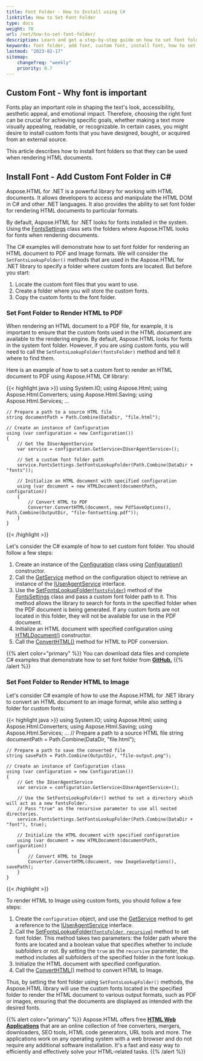 ```yaml
---
title: Font Folder - How to Install using C#
linktitle: How to Set Font Folder
type: docs
weight: 70
url: /net/how-to-set-font-folder/
description: Learn and get a step-by-step guide on how to set font folder to render HTML to PDF or Image using the Aspose.HTML for .NET library.
keywords: font folder, add font, custom font, install font, how to set font folder, how to install font folder
lastmod: "2023-02-17"
sitemap:
    changefreq: "weekly"
    priority: 0.7
---
```


## **Custom Font - Why font is important**

Fonts play an important role in shaping the text's look, accessibility, aesthetic appeal, and emotional impact. Therefore, choosing the right font can be crucial for achieving specific goals, whether making a text more visually appealing, readable, or recognizable. In certain cases, you might desire to install custom fonts that you have designed, bought, or acquired from an external source. 

This article describes how to install font folders so that they can be used when rendering HTML documents.

## **Install Font - Add Custom Font Folder in C#**

Aspose.HTML for .NET is a powerful library for working with HTML documents. It allows developers to access and manipulate the HTML DOM in C# and other .NET languages. It also provides the ability to set font folder for rendering HTML documents to particular formats.

By default, Aspose.HTML for .NET looks for fonts installed in the system. Using the [FontsSettings](https://reference.aspose.com/html/net/aspose.html/fontssettings/) class sets the folders where Aspose.HTML looks for fonts when rendering documents.

The C# examples will demonstrate how to set font folder for rendering an HTML document to PDF and Image formats. We will consider the `SetFontsLookupFolder()` methods that are used in the Aspose.HTML for .NET library to specify a folder where custom fonts are located. But before you start:
1. Locate the custom font files that you want to use.
2. Create a folder where you will store the custom fonts.
3. Copy the custom fonts to the font folder.

### **Set Font Folder to Render HTML to PDF**

When rendering an HTML document to a PDF file, for example, it is important to ensure that the custom fonts used in the HTML document are available to the rendering engine. By default, Aspose.HTML looks for fonts in the system font folder. However, if you are using custom fonts, you will need to call the `SetFontsLookupFolder(fontsFolder)` method and tell it where to find them.

Here is an example of how to set a custom font to render an HTML document to PDF using Aspose.HTML C# library:

{{< highlight java >}}
using System.IO;
using Aspose.Html;
using Aspose.Html.Converters;
using Aspose.Html.Saving;
using Aspose.Html.Services;
...

	// Prepare a path to a source HTML file
    string documentPath = Path.Combine(DataDir, "file.html");

    // Create an instance of Configuration
    using (var configuration = new Configuration())
    {
        // Get the IUserAgentService 
        var service = configuration.GetService<IUserAgentService>();                

        // Set a custom font folder path
        service.FontsSettings.SetFontsLookupFolder(Path.Combine(DataDir + "fonts"));

        // Initialize an HTML document with specified configuration
        using (var document = new HTMLDocument(documentPath, configuration))
        {
            // Convert HTML to PDF
            Converter.ConvertHTML(document, new PdfSaveOptions(), Path.Combine(OutputDir, "file-fontsetting.pdf"));
        }
    }
{{< /highlight >}}

Let's consider the C# example of how to set custom font folder. You should follow a few steps:

1. Create an instance of the [Configuration](https://reference.aspose.com/html/net/aspose.html/configuration/) class using [Configuration()](https://reference.aspose.com/html/net/aspose.html/configuration/configuration/) constructor.
2. Call the [GetService](https://reference.aspose.com/svg/net/aspose.svg/configuration/getservice/) method on the configuration object to retrieve an instance of the [IUserAgentService](https://reference.aspose.com/html/net/aspose.html.services/iuseragentservice/) interface.
3. Use the  [SetFontsLookupFolder(`fontsFolder`)](https://reference.aspose.com/html/net/aspose.html/fontssettings/setfontslookupfolder/) method of the [FontsSettings](https://reference.aspose.com/html/net/aspose.html/fontssettings/) class and pass a custom font folder path to it. This method allows the library to search for fonts in the specified folder when the PDF document is being generated. If any custom fonts are not located in this folder, they will not be available for use in the PDF document.
3. Initialize an HTML document with specified configuration using [HTMLDocument()](https://reference.aspose.com/html/net/aspose.html/htmldocument/htmldocument/#constructor_11) constructor.
4. Call the [ConvertHTML()](https://reference.aspose.com/html/net/aspose.html.converters/converter/converthtml/#converthtml_7) method for HTML to PDF conversion.

{{% alert color="primary" %}} 
You can download data files and complete C# examples that demonstrate how to set font folder from [**GitHub.**](https://github.com/aspose-html/Aspose.HTML-Documentation/tree/main/content/tests-net)
{{% /alert %}} 

### **Set Font Folder to Render HTML to Image**

Let's consider C# example of how to use the Aspose.HTML for .NET library to convert an HTML document to an image format, while also setting a folder for custom fonts:

{{< highlight java >}}
using System.IO;
using Aspose.Html;
using Aspose.Html.Converters;
using Aspose.Html.Saving;
using Aspose.Html.Services;
...
	// Prepare a path to a source HTML file
    string documentPath = Path.Combine(DataDir, "file.html");

    // Prepare a path to save the converted file 
    string savePath = Path.Combine(OutputDir, "file-output.png");

    // Create an instance of Configuration class
    using (var configuration = new Configuration())
    {
        // Get the IUserAgentService
        var service = configuration.GetService<IUserAgentService>();

        // Use the SetFontsLookupFolder() method to set a directory which will act as a new fontsFolder.
        // Pass "true" as the recursive parameter to use all nested directories. 
        service.FontsSettings.SetFontsLookupFolder(Path.Combine(DataDir + "font"), true);

        // Initialize the HTML document with specified configuration
        using (var document = new HTMLDocument(documentPath, configuration))
        {
            // Convert HTML to Image
            Converter.ConvertHTML(document, new ImageSaveOptions(), savePath);
        }
    }
{{< /highlight >}}

To render HTML to Image using custom fonts, you should follow a few steps:

1. Create the `configuration` object, and use the [GetService](https://reference.aspose.com/svg/net/aspose.svg/configuration/getservice/) method to get a reference to the [IUserAgentService](https://reference.aspose.com/html/net/aspose.html.services/iuseragentservice/) interface. 
2. Call the [SetFontsLookupFolder(`fontsFolder`, `recursive`)](https://reference.aspose.com/html/net/aspose.html/fontssettings/setfontslookupfolder/#setfontslookupfolder_1) method to set font folder. This method takes two parameters: the folder path where the fonts are located and a boolean value that specifies whether to include subfolders or not. By setting the `true` as the `recursive` parameter, the method includes all subfolders of the specified folder in the font lookup.
3. Initialize the HTML document with specified configuration.
4. Call the [ConvertHTML()](https://reference.aspose.com/html/net/aspose.html.converters/converter/converthtml/#converthtml_3) method to convert HTML to Image.

Thus, by setting the font folder using `SetFontsLookupFolder()` methods, the Aspose.HTML library will use the custom fonts located in the specified folder to render the HTML document to various output formats, such as PDF or images, ensuring that the documents are displayed as intended with the desired fonts.


{{% alert color="primary" %}}
Aspose.HTML offers free <a href="https://products.aspose.app/html/applications" target="_blank">**HTML Web Applications**</a> that are an online collection of free converters, mergers, downloaders, SEO tools, HTML code generators, URL tools and more. The applications work on any operating system with a web browser and do not require any additional software installation. It's a fast and easy way to efficiently and effectively solve your HTML-related tasks.
{{% /alert %}}
